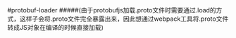 #protobuf-loader
#####(由于protobufjs加载.proto文件时需要通过.load的方式，这样子会将.proto文件完全暴露出来，因此想通过webpack工具将.proto文件转成JS对象在编译的时候直接加载)

